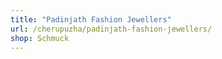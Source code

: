 ```yaml
---
title: "Padinjath Fashion Jewellers"
url: /cherupuzha/padinjath-fashion-jewellers/
shop: Schmuck
---
```

